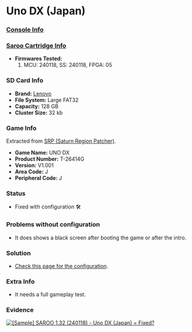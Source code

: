 # Uno DX (Japan)

### [Console Info](../../../../Info/Consoles/VA13/README.md)

### [Saroo Cartridge Info](../../../../Info/Cartridges/RetroGameParadiseStore/1.32F/README.md)

- <b>Firmwares Tested:</b>
  1. MCU: 240118, SS: 240118, FPGA: 05

### SD Card Info

- <b>Brand:</b> [Lenovo](https://s.click.aliexpress.com/e/_DBowUFx)
- <b>File System:</b> Large FAT32
- <b>Capacity:</b> 128 GB
- <b>Cluster Size:</b> 32 kb

### Game Info

Extracted from [SRP (Saturn Region Patcher)](https://segaxtreme.net/resources/saturn-region-patcher.81/download).

- <b>Game Name:</b> UNO DX
- <b>Product Number:</b> T-26414G
- <b>Version:</b> V1.001
- <b>Area Code:</b> J
- <b>Peripheral Code:</b> J

### Status

- Fixed with configuration :hammer_and_wrench:

### Problems without configuration

- It does shows a black screen after booting the game or after the intro.

### Solution

- [Check this page for the configuration](https://github.com/williamdsw/saroo-configuration-list/blob/master/J/T-26414G/README.md).

### Extra Info

- It needs a full gameplay test.

### Evidence

[![[Sample] SAROO 1.32 (240118) - Uno DX (Japan) = Fixed?](https://img.youtube.com/vi/uJZ8sotm9Wg/0.jpg)](https://www.youtube.com/watch?v=uJZ8sotm9Wg)
